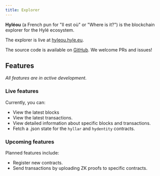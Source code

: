 ```yaml
---
title: Explorer
---
```


**Hyléou** (a French pun for "Il est où" or "Where is it?") is the blockchain explorer for the Hylé ecosystem.

The explorer is live at [hyleou.hyle.eu](https://hyleou.hyle.eu/).  

The source code is available on [GitHub](https://github.com/hyle-org/hyleou). We welcome PRs and issues!

## Features

_All features are in active development._  

### Live features

Currently, you can:

- View the latest blocks
- View the latest transactions.
- View detailed information about specific blocks and transactions.
- Fetch a .json state for the `hyllar` and `hydentity` contracts.

### Upcoming features

Planned features include:

- Register new contracts.
- Send transactions by uploading ZK proofs to specific contracts.
